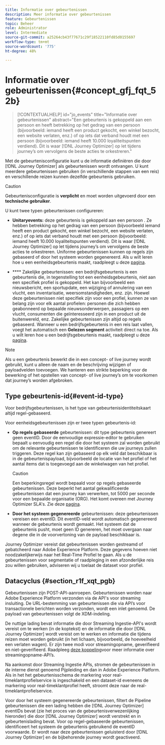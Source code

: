 ```yaml
---
title: Informatie over gebeurtenissen
description: Meer informatie over gebeurtenissen
feature: Gebeurtenissen
topic: Beheer
role: Administrator
level: Intermediate
source-git-commit: a25264cb43f77671c29f18522110fd85d0155697
workflow-type: tm+mt
source-wordcount: '775'
ht-degree: 48%

---
```


# Informatie over gebeurtenissen{#concept_gfj_fqt_52b}

>[!CONTEXTUALHELP]
>id="jo_events"
>title="Informatie over gebeurtenissen"
>abstract="Een gebeurtenis is gekoppeld aan een persoon en heeft betrekking op het gedrag van een persoon (bijvoorbeeld: iemand heeft een product gekocht, een winkel bezocht, een website verlaten, enz.) of op iets dat verband houdt met een persoon (bijvoorbeeld: iemand heeft 10.000 loyaliteitspunten verdiend). Dit is waar [!DNL Journey Optimizer] op let tijdens journey’s om vervolgens de beste acties te orkestreren."

Met de gebeurtenisconfiguratie kunt u de informatie definiëren die door [!DNL Journey Optimizer] als gebeurtenissen wordt ontvangen. U kunt meerdere gebeurtenissen gebruiken (in verschillende stappen van een reis) en verschillende reizen kunnen dezelfde gebeurtenis gebruiken.

>[!CAUTION]
>
>Gebeurtenisconfiguratie is **verplicht** en moet worden uitgevoerd door een **technische gebruiker**.

U kunt twee typen gebeurtenissen configureren:

* **Unitaryevents:**  deze gebeurtenis is gekoppeld aan een persoon . Ze hebben betrekking op het gedrag van een persoon (bijvoorbeeld iemand heeft een product gekocht, een winkel bezocht, een website verlaten, enz.) of op iets dat verband houdt met een persoon (bijvoorbeeld: iemand heeft 10.000 loyaliteitspunten verdiend). Dit is waar [!DNL Journey Optimizer] op let tijdens journey’s om vervolgens de beste acties te orkestreren. Uniforme gebeurtenissen kunnen op regels zijn gebaseerd of door het systeem worden gegenereerd. Als u wilt leren hoe u een eenheidsgebeurtenis maakt, raadpleegt u deze [pagina](../event/about-creating.md).

* **** Zakelijke gebeurtenissen: een bedrijfsgebeurtenis is een gebeurtenis die, in tegenstelling tot een eenheidsgebeurtenis, niet aan een specifiek profiel is gekoppeld. Het kan bijvoorbeeld een nieuwsbericht, een sportupdate, een wijziging of annulering van een vlucht, een inventarisatie, weersomstandigheden, enz. zijn. Hoewel deze gebeurtenissen niet specifiek zijn voor een profiel, kunnen ze van belang zijn voor elk aantal profielen: personen die zich hebben geabonneerd op bepaalde nieuwsonderwerpen, passagiers op een vlucht, consumenten die geïnteresseerd zijn in een product uit de buitenwereld, enz. Zakelijke gebeurtenissen zijn altijd op regels gebaseerd. Wanneer u een bedrijfsgebeurtenis in een reis laat vallen, voegt het automatisch een **Gelezen segment** activiteit direct na toe. Als u wilt leren hoe u een bedrijfsgebeurtenis maakt, raadpleegt u deze [pagina](../event/about-creating-business.md).


>[!NOTE]
>
>Als u een gebeurtenis bewerkt die in een concept- of live journey wordt gebruikt, kunt u alleen de naam en de beschrijving wijzigen of payloadvelden toevoegen. We hanteren een strikte beperking voor de bewerking of het opstellen van concept- of live journey’s om te voorkomen dat journey’s worden afgebroken.

## Type gebeurtenis-id{#event-id-type}

Voor bedrijfsgebeurtenissen, is het type van gebeurtenisidentiteitskaart altijd regel-gebaseerd.

Voor eenheidsgebeurtenissen zijn er twee typen gebeurtenis-id:

* **Op regels gebaseerde** gebeurtenissen: dit type gebeurtenis genereert geen eventID. Door de eenvoudige expressie-editor te gebruiken bepaalt u eenvoudig een regel die door het systeem zal worden gebruikt om de relevante gebeurtenissen te identificeren die uw journeys zullen triggeren. Deze regel kan zijn gebaseerd op elk veld dat beschikbaar is in de gebeurtenispayload, bijvoorbeeld de locatie van het profiel of het aantal items dat is toegevoegd aan de winkelwagen van het profiel.

   >[!CAUTION]
   >
   >Een beperkingsregel wordt bepaald voor op regels gebaseerde gebeurtenissen. Deze beperkt het aantal gekwalificeerde gebeurtenissen dat een journey kan verwerken, tot 5000 per seconde voor een bepaalde organisatie (ORG). Het komt overeen met Journey Optimizer SLA&#39;s. Zie deze [pagina](https://helpx.adobe.com/nl/legal/product-descriptions/journey-orchestration.html).

* **Door het systeem gegenereerde** gebeurtenissen: deze gebeurtenissen vereisen een eventID. Dit eventID-veld wordt automatisch gegenereerd wanneer de gebeurtenis wordt gemaakt. Het systeem dat de gebeurtenis pusht, moet geen ID genereren, het moet overgaan naar degene die in de voorvertoning van de payload beschikbaar is.

Journey Optimizer vereist dat gebeurtenissen worden gestreamd of gebatcheerd naar Adobe Experience Platform. Deze gegevens hoeven niet noodzakelijkerwijs naar het Real-Time Profiel te gaan. Als u de gebeurtenissen voor segmentatie of raadpleging in een afzonderlijke reis zou willen gebruiken, adviseren wij u toelaat de dataset voor profiel.

## Datacyclus {#section_r1f_xqt_pgb}

Gebeurtenissen zijn POST-API-aanroepen. Gebeurtenissen worden naar Adobe Experience Platform verzonden via de API&#39;s voor streaming insluiting. De URL-bestemming van gebeurtenissen die via API’s voor transactionele berichten worden verzonden, wordt een inlet genoemd. De payload van gebeurtenissen volgt de XDM-indeling.

De nuttige lading bevat informatie die door Streaming Ingestie-API&#39;s wordt vereist om te werken (in de koptekst) en de informatie die door [!DNL Journey Optimizer] wordt vereist om te werken en informatie die tijdens reizen moet worden gebruikt (in het lichaam, bijvoorbeeld, de hoeveelheid een verlaten wagen). Er zijn twee modi voor streamingopname, geverifieerd en niet-geverifieerd. Raadpleeg [deze koppeling](https://experienceleague.adobe.com/docs/experience-platform/xdm/api/getting-started.html)voor meer informatie over streamingopname-API’s.

Na aankomst door Streaming Ingestie APIs, stromen de gebeurtenissen in de interne dienst genoemd Pijpleiding en dan in Adobe Experience Platform. Als in het het gebeurtenisschema de markering voor real-timeklantprofielservice is ingeschakeld en een dataset-id eveneens de markering voor real-timeklantprofiel heeft, stroomt deze naar de real-timeklantprofielservice.

Voor door het systeem gegenereerde gebeurtenissen, filtert de Pipeline gebeurtenissen die een lading hebben die [!DNL Journey Optimizer] eventIDs bevat (zie het proces van de gebeurtenisverwezenlijking hieronder) die door [!DNL Journey Optimizer] wordt verstrekt en in gebeurtenislading bevat. Voor op regel-gebaseerde gebeurtenissen, identificeert het systeem de gebeurtenis gebruikend de eventID voorwaarde. Er wordt naar deze gebeurtenissen geluisterd door [!DNL Journey Optimizer] en de bijbehorende journey wordt geactiveerd.
